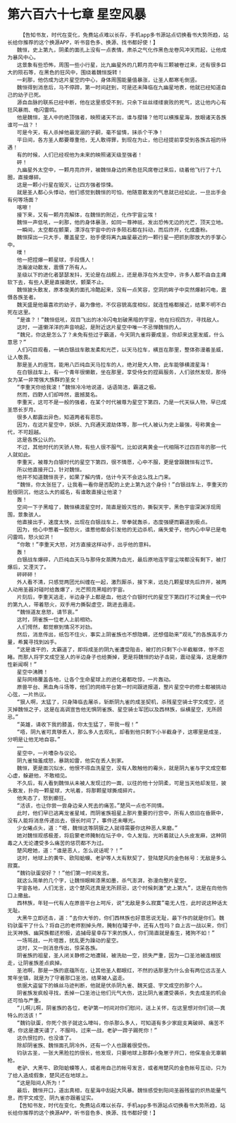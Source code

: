 # 第六百六十七章 星空风暴
        【告知书友，时代在变化，免费站点难以长存，手机app多书源站点切换看书大势所趋，站长给你推荐的这个换源APP，听书音色多、换源、找书都好使！】
       魏恒，史上第九，阴柔的面孔上没有一点表情，肃杀之气化作黑色龙卷风冲天而起，让他成为暴风中心。
       这景象有些恐怖，周围一些小行星，比九幽星外的几颗月亮中有三颗被卷过来，还有很多巨大的陨石等，在黑色的狂风中，围绕着魏恒旋转！
       一刹那，他仿成为这片星空的中心，身体周围能量值暴涨，让圣人都寒毛倒竖。
       魏恒得到消息后，马不停蹄，第一时间赶到，可是还未降临在九幽星地表，他就已经知道自己的幼子已死。
       源自血脉的联系已经中断，他在这里感受不到，只余下丝丝缕缕衰败的死气，这让他内心有狂风暴雨、电闪雷鸣。
       他是魏恒，圣人中的绝顶强者，映照诸天不出，谁与撄锋？他可以横推星海，放眼诸天各族谁可一战？！
       可是今天，有人杀掉他最宠溺的子嗣，毫不留情，抹杀个干净！
       平日间，各方圣人都要尊重他，无人敢得罪，到现在为止，他已经提前享受到各族古祖的待遇！
       有的时候，人们已经视他为未来的映照诸天级至强者！
       砰！
       九幽星外太空中，一颗月亮炸开，被魏恒身边的黑色狂风席卷过来后，绕着他飞行了十几圈，直接爆碎。
       这是一颗小行星在毁灭，让四方强者惊悚。
       就是圣人都心头悸动，他们感觉到魏恒的可怕，他随意散发的气息就已经如此，一旦出手会有何等场面？
       喀嚓！
       接下来，又有一颗月亮解体，在魏恒的附近，化作宇宙尘埃！
       魏恒一声低吼，一刹那，他的身体暴涨，如同一尊神祇，发出恐怖无边的光芒，顶天立地。
       一瞬间，太空都在颤栗，漂浮在宇宙中的许多陨石都在抖动，而后炸开，化成齑粉。
       魏恒探出一只大手，覆盖星空，抬手便将离九幽星最近的一颗行星一把抓到那放大的手掌心中。
       噗！
       他一把捏爆一颗星球，手段慑人！
       浩瀚波动散发，震慑了所有人。
       圣级以下的进化者瑟瑟发抖，无论是在战舰上，还是悬浮在外太空中，许多人都不由自主瘫软下去，有些人更是直接跪伏，颤栗不止。
       魏恒披头散发，原本俊美的面孔冷酷起来，没有一点笑容，空洞的眸子中突然爆射闪电，震慑各族圣者。
       魏天盛是他最喜欢的幼子，最为像他，不仅容貌高度相似，就连性格都接近，结果不明不白死在这里。
       “是谁？！”魏恒低吼，双目飞出的冰冷闪电划破黑暗的宇宙，他在扫视四方，寻找敌人。
       这时，一道懒洋洋的声音响起，是附近这片星空中唯一不忌惮魏恒的人。
       “魏兄，你这是怎么了？未免有些过于霸道，今天阴九雀将要成圣，你却来这里发威，什么意思？”
       人们闪目观看，一辆白银战车散发柔和光芒，以天马拉车，横亘在那里，整体弥漫着圣威，让人敬畏。
       那是圣人的座驾，能用八匹纯血天马拉车的人，绝对是大人物，此车能够横渡星海！
       在白银战车上，有一个青年很懒散，坐在那里，享受侍女的捏肩服务，人们骇然发现，那侍女为某一非常强大族群的圣女！
       “李重天你给我滚！”魏恒冷冷地说道，话语简洁，霸道之极。
       然而，四野人们却哗然，震撼莫名。
       李重天，这可不是一般的强者，在某个时代被尊为星空下第四，乃是一代天纵人物，早已成圣悠长岁月。
       很多人都露出异色，知道两者有恩怨。
       因为，在这片星空中，妖妖、九窍通天渡劫体等，那一代人被认为史上最强，号称黄金一代，不可超越。
       这是各族公认的。
       不过，其他时代的天骄人物，有些人很不服气，比如说离黄金一代相隔不过四百年的那一代人就如此。
       李重天，被尊为白银时代的星空下第四，很不情愿，心中不服，更是曾跟魏恒有过节。
       所以他直接开口，针对魏恒。
       他并不知道魏恒丧子，如果了解内情，估计今天不会这么找上门来。
       “魏恒，你太张狂了，让我看一看你是否配的上史上第九这个身份！”白银战车上，李重天的脸很阴沉，他这么大的威名，有谁敢直接让他滚？
       轰！
       空间一下子黑暗了，魏恒横渡星空时，简直是毁灭性的，撕裂天宇，黑色宇宙深渊浮现周围，景象骇人。
       他直接出手，速度太快，出现在白银战车上，举拳就轰杀，态度强硬而霸道到极点。
       因为，他心中憋着一股怒火，谁惹他都会引发他的无边杀机，痛失爱子，他内心中早已是电闪雷鸣，怒火如洪！
       “你敢！”李重天大怒，对方直接这样动手，出乎他的意料。
       轰！
       白银战车爆碎，八匹纯血天马与那侍女蒸腾为血光，最后原地连宇宙尘埃都没有剩下，被打爆后，又湮灭了。
       砰砰砰！
       外人看不清，只感觉两团光纠缠在一起，激烈厮杀，接下来，远处几颗星球先后炸开，被两人动用圣器对碰时给轰爆了，光芒照亮黑暗的宇宙。
       片刻后，李重天逃走，半边身子上都是血，他这个白银时代的星空下第四打不过黄金一代中的第九人，带着怒火，双手用力撕裂虚空，跳进去遁走。
       “魏恒道友息怒，请节哀。”
       这时，阴雀族一位老人上前相劝。
       人们愕然，都觉察到情况不对劲。
       然后，消息传出，纸包不住火，事实上阴雀族也不想隐瞒，还想借助来“观礼”的各族高手力量，希冀寻找到凶手。
       “这是谁干的，太霸道了，即将成圣的阴九雀遭受阻击，被打的只剩下小半截躯体，惨不忍睹。而那人将宇文成空圣人的半边身子也给撕掉，更是将魏恒的幼子击毙，震动星海，这是爆炸性新闻啊！”
       星空中沸腾！
       星际网络覆盖各地，让各个生命星球上的进化者都吃惊，一片轰动。
       原兽平台、黑血角斗场等，他们的网络平台第一时间跟进报道，整片星空中的修士都被挑动心弦，一片热议。
       “狠人啊，太猛了，只身降临去屠杀，斩断阴九雀的成圣契机，杀残星空骑士宇文成空，还灭掉魏恒之子，这是在高调宣告他无惧阴雀族、星空骑士军团以及西林族，纵横星空，无所顾忌。”
       “英雄，请收下我的膝盖，你太生猛了，带我一程！”
       “唔，阴九雀可真够丢人，那么多人去观礼，却看到他只剩下小半截身子，这哪里是成圣，分明是让他无地自容。”
       ……
       星空中，一片嘈杂与议论。
       阴九雀恼羞成怒，暴跳如雷，他实在丢人到家。
       魏恒，更是面沉似水，他恨不得血洗星空，没有人敢触他的霉头，就是阴九雀与宇文成空都心虚，躲避他，不敢相见。
       不久后，有人看到魏恒从未被人发现过的一面，以往的他十分阴柔，可是当天他却发狂，披头散发，扑向一颗星球，大吼着，将那颗星球撕成碎片。
       他失态了，怒到癫狂。
       “活该，也让你尝一尝身边亲人死去的痛苦。”楚风一点也不同情。
       此时，他们早已逃离龙雀星域，而阴雀族祖星上那片重要的行宫中，所有人依旧在昏厥中，没有人能将消息传递出去，很长时间了，事件还未曝光。
       少女曦点头，道：“嗯，魏恒这等阴狠之人就得需要你这种恶人来磨。”
       她对魏恒观感极差，将启蒙老师腌制在坛子中，令人发指，光听着就让人头皮发麻，这种阴毒之人无论遭受多么痛苦的惩罚都不为过。
       楚风瞪她，道：“谁是恶人，怎么说话呢？！”
       这时，地球上的黄牛、欧阳蛤蟆、老驴等人太有默契了，登陆楚风的金色帐号：无敌是多么寂寞。
       “魏钧驮蛋安好？！”他们第一时间发言。
       就这么简单的几个字，让魏恒眼眸漆黑如墨，杀气澎湃，弥漫向整片星空。
       宇宙各地，人们无言，这个楚风还真是无所顾忌，这个时候刺激“史上第九”，这是在向他伤口上撒盐。
       西林族，年轻一代有人在原兽平台上呵斥，说“无敌是多么寂寞”毫无人性，此时说这种话太无耻。
       大黑牛立即还击，道：“去你大爷的，你们西林族也好意思说无耻，最下作的就是你们。魏钧驮蛋干了什么？将自己的老师割掉头颅，腌制在罐子中，还有人性吗？自上古一战以来，你们比天神族、幽冥族都还积极，追捕母星幸存下来的族人，你们简直就是畜生，猪狗不如！”
       一场骂战，一片喧嚣，扰乱更为躁动的星空。
       这时，又一则消息传出，惊呆各族。
       阴雀族的祖星，圣人闭关静修之地遭贼，被洗劫一空，损失严重，因为一口圣池被连根拔走，让阴雀族差点疯掉。
       圣池啊，那是一族的底蕴所在，让其他圣人都眼红，不然的话那里为什么会有两位远古圣人常年坐镇，就是为了守着那口圣池，结果被人盗走。
       依据大盗留下的蛛丝马迹判断，他就是伏杀阴九雀、魏天盛、宇文成空的那个人。
       阴雀族发疯般寻找，丢掉一口圣池让他们元气大伤，这比阴九雀遭受袭杀，失去成圣的机会还可怕与严重。
       “儿啊儿啊，阴雀族的各位，老驴第一时间对你们慰问，送上关怀，在这里想对你们说——真特么的活该！”
       “魏钧驮蛋，你死个孩子就这么嚎叫，你杀那么多人，可知道有多少家庭支离破碎、痛苦不堪，你这是遭天谴了，不服吗，过来一战，老驴一蹄子踢死你！”
       这仇恨拉的，也没谁了。
       除却阴雀族、魏恒面孔阴冷外，还有一个人也跟着很受伤。
       钧驮古圣，一张大黑脸拉的很长，他发现，只要地球上那群小兔崽子开口，他保准会无辜躺枪。
       老驴、大黑牛、欧阳蛤蟆等人，或者用自己的帐号发言，或者用楚风的金色帐号互动，只为了给人造成假象，楚风还在地球上。
       “这是阳间人所为！”
       最后，魏恒开口，道出真相，在星海中刮起大风暴。魏恒感受到阳间圣器残留的炽热能量气息，而宇文成空、阴九雀亦跟着证实。
       【告知书友，时代在变化，免费站点难以长存，手机app多书源站点切换看书大势所趋，站长给你推荐的这个换源APP，听书音色多、换源、找书都好使！】